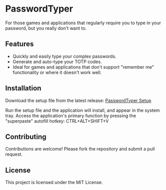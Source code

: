 # PasswordTyper
For those games and applications that regularly require you to type in your password, but you really don't want to.


## Features
- Quickly and easily type your complex passwords.
- Generate and auto-type your TOTP codes.
- Ideal for games and applications that don't support "remember me" functionality or where it doesn't work well.

## Installation
Download the setup file from the latest release:
    [PasswordTyper Setup](https://github.com/yschuurmans/PasswordTyper/releases/latest/download/PasswordTyper-win-Setup.exe)

Run the setup file and the application will install, and appear in the system tray.
Access the application's primary function by pressing the "superpaste" autofill hotkey: CTRL+ALT+SHIFT+V 

## Contributing
Contributions are welcome! Please fork the repository and submit a pull request.

## License
This project is licensed under the MIT License.
